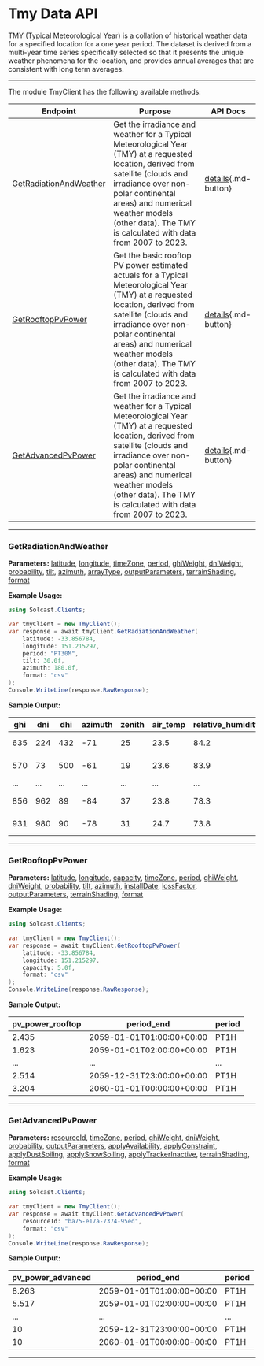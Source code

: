 # Tmy Data API

TMY (Typical Meteorological Year) is a collation of historical weather data for a specified location for a one year period. The dataset is derived from a multi-year time series specifically selected so that it presents the unique weather phenomena for the location, and provides annual averages that are consistent with long term averages.

---


The module TmyClient has the following available methods:

| Endpoint                  | Purpose                                              | API Docs                                                                                                               |
|---------------------------|------------------------------------------------------|------------------------------------------------------------------------------------------------------------------------|
| [GetRadiationAndWeather](#getradiationandweather) | Get the irradiance and weather for a Typical Meteorological Year (TMY) at a requested location, derived from satellite (clouds and irradiance over non-polar continental areas) and numerical weather models (other data). The TMY is calculated with data from 2007 to 2023. | [details](https://docs.solcast.com.au/#3e4b42f5-c6b2-44e5-8b0e-8710acec8b2e){.md-button} |
| [GetRooftopPvPower](#getrooftoppvpower) | Get the basic rooftop PV power estimated actuals for a Typical Meteorological Year (TMY) at a requested location, derived from satellite (clouds and irradiance over non-polar continental areas) and numerical weather models (other data). The TMY is calculated with data from 2007 to 2023. | [details](https://docs.solcast.com.au/#d4ec6726-9300-46ff-b3de-e6e06c4768df){.md-button} |
| [GetAdvancedPvPower](#getadvancedpvpower) | Get the irradiance and weather for a Typical Meteorological Year (TMY) at a requested location, derived from satellite (clouds and irradiance over non-polar continental areas) and numerical weather models (other data). The TMY is calculated with data from 2007 to 2023. | [details](https://docs.solcast.com.au/#029d48ee-397f-4621-87ab-922820280113){.md-button} |

---

### GetRadiationAndWeather
**Parameters:**
[latitude](https://docs.solcast.com.au/#3e4b42f5-c6b2-44e5-8b0e-8710acec8b2e "(double?): The latitude of the location you request data for. Must be a decimal number between -90 and 90. (Required)"), [longitude](https://docs.solcast.com.au/#3e4b42f5-c6b2-44e5-8b0e-8710acec8b2e "(double?): The longitude of the location you request data for. Must be a decimal number between -180 and 180. (Required)"), [timeZone](https://docs.solcast.com.au/#3e4b42f5-c6b2-44e5-8b0e-8710acec8b2e "(string): Timezone to return in data set. Accepted values are utc, longitudinal, or a range from -13 to 13 in 0.25 hour increments for utc offset. (Optional)"), [period](https://docs.solcast.com.au/#3e4b42f5-c6b2-44e5-8b0e-8710acec8b2e "(string): Length of the averaging period in ISO 8601 format. (Optional)"), [ghiWeight](https://docs.solcast.com.au/#3e4b42f5-c6b2-44e5-8b0e-8710acec8b2e "(double?): When creating the TMY, the weighting of GHI to use in the target parameter. Note that ghi_weight + dni_weight must equal 1. (Optional)"), [dniWeight](https://docs.solcast.com.au/#3e4b42f5-c6b2-44e5-8b0e-8710acec8b2e "(double?): When creating the TMY, the weighting of DNI to use in the target parameter. Note that ghi_weight + dni_weight must equal 1. (Optional)"), [probability](https://docs.solcast.com.au/#3e4b42f5-c6b2-44e5-8b0e-8710acec8b2e "(string): The probability percentile for the TMY. Allowed values are p50, p75, p90, p95. (Optional)"), [tilt](https://docs.solcast.com.au/#3e4b42f5-c6b2-44e5-8b0e-8710acec8b2e "(float?): The angle (degrees) that the PV system is tilted off the horizontal. A tilt of 0 means the system faces directly upwards, and 90 means the system is vertical and facing the horizon. If you don't specify tilt, we use a default tilt angle based on the latitude you specify in your request. Must be between 0 and 90. (Optional)"), [azimuth](https://docs.solcast.com.au/#3e4b42f5-c6b2-44e5-8b0e-8710acec8b2e "(float?): The azimuth is defined as the angle (degrees) from true north that the PV system is facing. An azimuth of 0 means the system is facing true north. Positive values are anticlockwise, so azimuth is -90 for an east-facing system and 135 for a southwest-facing system. If you don't specify an azimuth, we use a default value of 0 (north facing) in the southern hemisphere and 180 (south-facing) in the northern hemisphere. (Optional)"), [arrayType](https://docs.solcast.com.au/#3e4b42f5-c6b2-44e5-8b0e-8710acec8b2e "(string): The type of sun-tracking or geometry configuration of your site's modules. (Optional)"), [outputParameters](https://docs.solcast.com.au/#3e4b42f5-c6b2-44e5-8b0e-8710acec8b2e "(List<string>): The output parameters to include in the response. (Optional)"), [terrainShading](https://docs.solcast.com.au/#3e4b42f5-c6b2-44e5-8b0e-8710acec8b2e "(bool?): If true, irradiance parameters are modified based on the surrounding terrain from a 90m-horizontal-resolution digital elevation model. The direct component of irradiance is set to zero when the beam from the sun is blocked by the terrain. The diffuse component of irradiance is reduced throughout the day if the sky view at the location is significantly reduced by the surrounding terrain. Global irradiance incorporates both effects. (Optional)"), [format](https://docs.solcast.com.au/#3e4b42f5-c6b2-44e5-8b0e-8710acec8b2e "(string): Response format (Optional)")

**Example Usage:**
```csharp
using Solcast.Clients;

var tmyClient = new TmyClient();
var response = await tmyClient.GetRadiationAndWeather(
    latitude: -33.856784,
    longitude: 151.215297,
    period: "PT30M",
    tilt: 30.0f,
    azimuth: 180.0f,
    format: "csv"
);
Console.WriteLine(response.RawResponse);

```
**Sample Output:**

| ghi | dni | dhi | azimuth | zenith | air_temp | relative_humidity | wind_speed_10m | albedo | period_end | period |
| --- | --- | --- | --- | --- | --- | --- | --- | --- | --- | --- |
| 635 | 224 | 432 | -71 | 25 | 23.5 | 84.2 | 3.5 | 0.08 | 2059-01-01T00:30:00+00:00 | PT30M |
| 570 | 73 | 500 | -61 | 19 | 23.6 | 83.9 | 3.8 | 0.08 | 2059-01-01T01:00:00+00:00 | PT30M |
| ... | ... | ... | ... | ... | ... | ... | ... | ... | ... | ... |
| 856 | 962 | 89 | -84 | 37 | 23.8 | 78.3 | 4.3 | 0.09 | 2059-12-31T23:30:00+00:00 | PT30M |
| 931 | 980 | 90 | -78 | 31 | 24.7 | 73.8 | 4.3 | 0.09 | 2060-01-01T00:00:00+00:00 | PT30M |

---

### GetRooftopPvPower
**Parameters:**
[latitude](https://docs.solcast.com.au/#d4ec6726-9300-46ff-b3de-e6e06c4768df "(double?): The latitude of the location you request data for. Must be a decimal number between -90 and 90. (Required)"), [longitude](https://docs.solcast.com.au/#d4ec6726-9300-46ff-b3de-e6e06c4768df "(double?): The longitude of the location you request data for. Must be a decimal number between -180 and 180. (Required)"), [capacity](https://docs.solcast.com.au/#d4ec6726-9300-46ff-b3de-e6e06c4768df "(float?): The capacity of the inverter (AC) or the modules (DC), whichever is greater, in kilowatts (kW). (Required)"), [timeZone](https://docs.solcast.com.au/#d4ec6726-9300-46ff-b3de-e6e06c4768df "(string): Timezone to return in data set. Accepted values are utc, longitudinal, or a range from -13 to 13 in 0.25 hour increments for utc offset. (Optional)"), [period](https://docs.solcast.com.au/#d4ec6726-9300-46ff-b3de-e6e06c4768df "(string): Length of the averaging period in ISO 8601 format. (Optional)"), [ghiWeight](https://docs.solcast.com.au/#d4ec6726-9300-46ff-b3de-e6e06c4768df "(double?): When creating the TMY, the weighting of GHI to use in the target parameter. Note that ghi_weight + dni_weight must equal 1. (Optional)"), [dniWeight](https://docs.solcast.com.au/#d4ec6726-9300-46ff-b3de-e6e06c4768df "(double?): When creating the TMY, the weighting of DNI to use in the target parameter. Note that ghi_weight + dni_weight must equal 1. (Optional)"), [probability](https://docs.solcast.com.au/#d4ec6726-9300-46ff-b3de-e6e06c4768df "(string): The probability percentile for the TMY. Allowed values are p50, p75, p90, p95. (Optional)"), [tilt](https://docs.solcast.com.au/#d4ec6726-9300-46ff-b3de-e6e06c4768df "(float?): The angle (degrees) that the PV system is tilted off the horizontal. A tilt of 0 means the system faces directly upwards, and 90 means the system is vertical and facing the horizon. If you don't specify tilt, we use a default tilt angle based on the latitude you specify in your request. Must be between 0 and 90. (Optional)"), [azimuth](https://docs.solcast.com.au/#d4ec6726-9300-46ff-b3de-e6e06c4768df "(float?): The azimuth is defined as the angle (degrees) from true north that the PV system is facing. An azimuth of 0 means the system is facing true north. Positive values are anticlockwise, so azimuth is -90 for an east-facing system and 135 for a southwest-facing system. If you don't specify an azimuth, we use a default value of 0 (north facing) in the southern hemisphere and 180 (south-facing) in the northern hemisphere. (Optional)"), [installDate](https://docs.solcast.com.au/#d4ec6726-9300-46ff-b3de-e6e06c4768df "(string): The date (yyyy-MM-dd) of installation of the PV system. We use this to estimate your loss_factor based on the ageing of your system. If you provide us with a loss_factor directly, we will ignore this date. (Optional)"), [lossFactor](https://docs.solcast.com.au/#d4ec6726-9300-46ff-b3de-e6e06c4768df "(float?): Default is 0.90 A factor to reduce your output forecast from the full capacity based on characteristics of the PV array or inverter. This is effectively the non-temperature loss effects on the nameplate rating of the PV system, including inefficiency and soiling. For a 1kW PV system anything that reduces 1000W/m2 solar radiation from producing 1000W of power output (assuming temperature is 25C). Valid values are between 0 and 1 (i.e. 0.6 equals 60%). If you specify 0.6 your returned power will be a maximum of 60% of AC capacity. (Optional)"), [outputParameters](https://docs.solcast.com.au/#d4ec6726-9300-46ff-b3de-e6e06c4768df "(List<string>): The output parameters to include in the response. (Optional)"), [terrainShading](https://docs.solcast.com.au/#d4ec6726-9300-46ff-b3de-e6e06c4768df "(bool?): If true, irradiance parameters are modified based on the surrounding terrain from a 90m-horizontal-resolution digital elevation model. The direct component of irradiance is set to zero when the beam from the sun is blocked by the terrain. The diffuse component of irradiance is reduced throughout the day if the sky view at the location is significantly reduced by the surrounding terrain. Global irradiance incorporates both effects. (Optional)"), [format](https://docs.solcast.com.au/#d4ec6726-9300-46ff-b3de-e6e06c4768df "(string): Response format (Optional)")

**Example Usage:**
```csharp
using Solcast.Clients;

var tmyClient = new TmyClient();
var response = await tmyClient.GetRooftopPvPower(
    latitude: -33.856784,
    longitude: 151.215297,
    capacity: 5.0f,
    format: "csv"
);
Console.WriteLine(response.RawResponse);

```
**Sample Output:**

| pv_power_rooftop | period_end | period |
| --- | --- | --- |
| 2.435 | 2059-01-01T01:00:00+00:00 | PT1H |
| 1.623 | 2059-01-01T02:00:00+00:00 | PT1H |
| ... | ... | ... |
| 2.514 | 2059-12-31T23:00:00+00:00 | PT1H |
| 3.204 | 2060-01-01T00:00:00+00:00 | PT1H |

---

### GetAdvancedPvPower
**Parameters:**
[resourceId](https://docs.solcast.com.au/#029d48ee-397f-4621-87ab-922820280113 "(string): The resource id of the resource. (Required)"), [timeZone](https://docs.solcast.com.au/#029d48ee-397f-4621-87ab-922820280113 "(string): Timezone to return in data set. Accepted values are utc, longitudinal, or a range from -13 to 13 in 0.25 hour increments for utc offset. (Optional)"), [period](https://docs.solcast.com.au/#029d48ee-397f-4621-87ab-922820280113 "(string): Length of the averaging period in ISO 8601 format. (Optional)"), [ghiWeight](https://docs.solcast.com.au/#029d48ee-397f-4621-87ab-922820280113 "(double?): When creating the TMY, the weighting of GHI to use in the target parameter. Note that ghi_weight + dni_weight must equal 1. (Optional)"), [dniWeight](https://docs.solcast.com.au/#029d48ee-397f-4621-87ab-922820280113 "(double?): When creating the TMY, the weighting of DNI to use in the target parameter. Note that ghi_weight + dni_weight must equal 1. (Optional)"), [probability](https://docs.solcast.com.au/#029d48ee-397f-4621-87ab-922820280113 "(string): The probability percentile for the TMY. Allowed values are p50, p75, p90, p95. (Optional)"), [outputParameters](https://docs.solcast.com.au/#029d48ee-397f-4621-87ab-922820280113 "(List<string>): The output parameters to include in the response. (Optional)"), [applyAvailability](https://docs.solcast.com.au/#029d48ee-397f-4621-87ab-922820280113 "(double?): Percentage of the site’s total AC (inverter) capacity that is currently generating or expected to be generating during the forecast request period. E.g. if you specify a 50% availability, your returned power will be half of what it otherwise would be. (Optional)"), [applyConstraint](https://docs.solcast.com.au/#029d48ee-397f-4621-87ab-922820280113 "(double?): Constraint on site’s total AC production, applied as a cap in the same way as the metadata parameter Site Export Limit. This will constrain all Solcast power values to be no higher than the apply_constraint value you specify. If you need an unconstrained forecast, you should not use this parameter. (Optional)"), [applyDustSoiling](https://docs.solcast.com.au/#029d48ee-397f-4621-87ab-922820280113 "(double?): A user-override for dust_soiling_average. If you specify this parameter in your API call, we will replace the site's annual or monthly average dust soiling values with the value you specify in your API call.E.g. if you specify a 0.7 dust soiling, your returned power will be reduced by 70%. (Optional)"), [applySnowSoiling](https://docs.solcast.com.au/#029d48ee-397f-4621-87ab-922820280113 "(double?): A user-override for Solcast’s dynamic snow soiling, which is based on global snow cover and weather forecast data, and changes from hour to hour. If you specify this parameter in your API call (e.g. if snow clearing has just been performed), we will replace the Solcast dynamic hour to hour value with the single value you specify. E.g. if you specify a 0.7 snow soiling, your returned power will be reduced by 70%. (Optional)"), [applyTrackerInactive](https://docs.solcast.com.au/#029d48ee-397f-4621-87ab-922820280113 "(bool?): Indicating if trackers are inactive. If True, panels are assumed all facing up (i.e. zero rotation). Only has effect if your site has a tracking_type that is not “fixed”. (Optional)"), [terrainShading](https://docs.solcast.com.au/#029d48ee-397f-4621-87ab-922820280113 "(bool?): If true, irradiance parameters are modified based on the surrounding terrain from a 90m-horizontal-resolution digital elevation model. The direct component of irradiance is set to zero when the beam from the sun is blocked by the terrain. The diffuse component of irradiance is reduced throughout the day if the sky view at the location is significantly reduced by the surrounding terrain. Global irradiance incorporates both effects. (Optional)"), [format](https://docs.solcast.com.au/#029d48ee-397f-4621-87ab-922820280113 "(string): Response format (Optional)")

**Example Usage:**
```csharp
using Solcast.Clients;

var tmyClient = new TmyClient();
var response = await tmyClient.GetAdvancedPvPower(
    resourceId: "ba75-e17a-7374-95ed",
    format: "csv"
);
Console.WriteLine(response.RawResponse);

```
**Sample Output:**

| pv_power_advanced | period_end | period |
| --- | --- | --- |
| 8.263 | 2059-01-01T01:00:00+00:00 | PT1H |
| 5.517 | 2059-01-01T02:00:00+00:00 | PT1H |
| ... | ... | ... |
| 10 | 2059-12-31T23:00:00+00:00 | PT1H |
| 10 | 2060-01-01T00:00:00+00:00 | PT1H |

---
